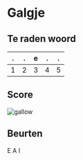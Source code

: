 # Galgje

## Te raden woord

|.|.|e|.|.|
|-|-|-|-|-|
|1|2|3|4|5|

## Score
![gallow](./images/2.png)

## Beurten
E
A
I
